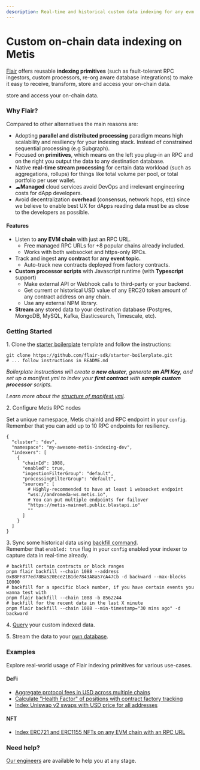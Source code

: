 ```yaml
---
description: Real-time and historical custom data indexing for any evm chain.
---
```


# Custom on-chain data indexing on Metis

[Flair](https://flair.dev/) offers reusable **indexing primitives** (such as fault-tolerant RPC ingestors, custom processors, re-org aware database integrations) to make it easy to receive, transform, store and access your on-chain data.

store and access your on-chain data.



### Why Flair?[​](https://doc-zk-evm-git-fork-0xflair-main-infura-web.vercel.app/build-on-linea/tooling/data-indexers/flair#why-flair)

Compared to other alternatives the main reasons are:

* Adopting **parallel and distributed processing** paradigm means high scalability and resiliency for your indexing stack. Instead of constrained sequential processing (e.g Subgraph).
* Focused on **primitives**, which means on the left you plug-in an RPC and on the right you output the data to any destination database.
* Native **real-time stream processing** for certain data workload (such as aggregations, rollups) for things like total volume per pool, or total portfolio per user wallet.
* ☁**Managed** cloud services avoid DevOps and irrelevant engineering costs for dApp developers.
* Avoid decentralization **overhead** (consensus, network hops, etc) since we believe to enable best UX for dApps reading data must be as close to the developers as possible.

#### Features[​](https://doc-zk-evm-git-fork-0xflair-main-infura-web.vercel.app/build-on-linea/tooling/data-indexers/flair#features)

* Listen to **any EVM chain** with just an RPC URL.
  * Free managed RPC URLs for +8 popular chains already included.
  * Works with both websocket and https-only RPCs.
* Track and ingest **any contract** for **any event topic.**
  * Auto-track new contracts deployed from factory contracts.
* **Custom processor scripts** with Javascript runtime (with **Typescript** support)
  * Make external API or Webhook calls to third-party or your backend.
  * Get current or historical USD value of any ERC20 token amount of any contract address on any chain.
  * Use any external NPM library.
* **Stream** any stored data to your destination database (Postgres, MongoDB, MySQL, Kafka, Elasticsearch, Timescale, etc).

### Getting Started[​](https://doc-zk-evm-git-fork-0xflair-main-infura-web.vercel.app/build-on-linea/tooling/data-indexers/flair#getting-started)

1️. Clone the [starter boilerplate](https://github.com/flair-sdk/starter-boilerplate) template and follow the instructions:

```
git clone https://github.com/flair-sdk/starter-boilerplate.git
# ... follow instructions in README.md
```

_Boilerplate instructions will create a **new cluster**, generate **an API Key**, and set up a manifest.yml to index your **first contract** with **sample custom processor** scripts._

_Learn more about the_ [_structure of manifest.yml_](https://docs.flair.dev/reference/manifest.yml)_._

2️. Configure Metis RPC nodes

Set a unique namespace, Metis chainId and RPC endpoint in your `config`. Remember that you can add up to 10 RPC endpoints for resiliency.

```
{
  "cluster": "dev",
  "namespace": "my-awesome-metis-indexing-dev",
  "indexers": [
    {
      "chainId": 1088,
      "enabled": true,
      "ingestionFilterGroup": "default",
      "processingFilterGroup": "default",
      "sources": [
        # Highly-recommended to have at least 1 websocket endpoint
        "wss://andromeda-ws.metis.io",
        # You can put multiple endpoints for failover
        "https://metis-mainnet.public.blastapi.io"
        ""
      ]
    }
  ]
}
```

3️. Sync some historical data using [backfill command](https://docs.flair.dev/reference/backfilling).\
Remember that `enabled: true` flag in your `config` enabled your indexer to capture data in real-time already.

```
# backfill certain contracts or block ranges
pnpm flair backfill --chain 1088 --address 0xB8FF877ed78Ba520Ece21B1de7843A8a57cA47Cb -d backward --max-blocks 10000
# backfill for a specific block number, if you have certain events you wanna test with
pnpm flair backfill --chain 1088 -b 8562244
# backfill for the recent data in the last X minute
pnpm flair backfill --chain 1088 --min-timestamp="30 mins ago" -d backward
```

4️. [Query](https://docs.flair.dev/#getting-started) your custom indexed data.

5️. Stream the data to your [own database](https://docs.flair.dev/reference/database#your-own-database).

### Examples[​](https://doc-zk-evm-git-fork-0xflair-main-infura-web.vercel.app/build-on-linea/tooling/data-indexers/flair#examples)

Explore real-world usage of Flair indexing primitives for various use-cases.

#### DeFi[​](https://doc-zk-evm-git-fork-0xflair-main-infura-web.vercel.app/build-on-linea/tooling/data-indexers/flair#defi)

* [Aggregate protocol fees in USD across multiple chains](https://github.com/flair-sdk/examples/tree/main/aggregate-protocol-fees-in-usd)
* [Calculate "Health Factor" of positions with contract factory tracking](https://github.com/flair-sdk/examples/tree/main/health-factor-with-factory-tracking)
* [Index Uniswap v2 swaps with USD price for all addresses](https://github.com/flair-sdk/examples/tree/main/uniswap-v2-events-from-all-contracts-with-usd-price)

#### NFT[​](https://doc-zk-evm-git-fork-0xflair-main-infura-web.vercel.app/build-on-linea/tooling/data-indexers/flair#nft)

* [Index ERC721 and ERC1155 NFTs on any EVM chain with an RPC URL](https://github.com/flair-sdk/examples/tree/main/erc721-and-erc1155-nft-indexing)

### Need help?[​](https://doc-zk-evm-git-fork-0xflair-main-infura-web.vercel.app/build-on-linea/tooling/data-indexers/flair#need-help)

[Our engineers](https://docs.flair.dev/talk-to-an-engineer) are available to help you at any stage.
